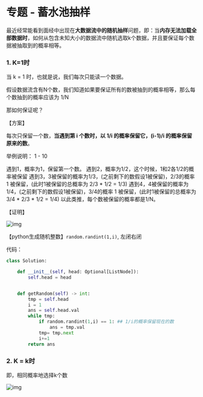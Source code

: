 # 专题 - 蓄水池抽样

最近经常能看到面经中出现在**大数据流中的随机抽样**问题，即：当**内存无法加载全部数据时**，如何从包含未知大小的数据流中随机选取k个数据，并且要保证每个数据被抽取到的概率相等。

### 1. K=1时

当 k = 1 时，也就是说，我们每次只能读一个数据。

假设数据流含有N个数，我们知道如果要保证所有的数被抽到的概率相等，那么每个数抽到的概率应该为 1/N

那如何保证呢？

【方案】

每次只保留一个数，**当遇到第 i 个数时，以 1/i 的概率保留它，(i-1)/i 的概率保留原来的数**。

举例说明： 1 - 10

遇到1，概率为1，保留第一个数。
遇到2，概率为1/2，这个时候，1和2各1/2的概率被保留
遇到3，3被保留的概率为1/3，(之前剩下的数假设1被保留)，2/3的概率 1 被保留，(此时1被保留的总概率为 2/3 * 1/2 = 1/3)
遇到4，4被保留的概率为1/4，(之前剩下的数假设1被保留)，3/4的概率 1 被保留，(此时1被保留的总概率为 3/4 * 2/3 * 1/2 = 1/4)
以此类推，每个数被保留的概率都是1/N。

【证明】

![img](https://pic2.zhimg.com/80/v2-d8e105a27976576843d56f7ca4920771_1440w.png)

【python生成随机整数】`random.randint(1,i)`, 左闭右闭

代码：

```python
class Solution:

    def __init__(self, head: Optional[ListNode]):
        self.head = head


    def getRandom(self) -> int:
        tmp = self.head
        i = 1
        ans = self.head.val
        while tmp:
            if random.randint(1,i) == 1: ## 1/i的概率保留现在的数
                ans = tmp.val
            tmp= tmp.next
            i+=1
        return ans
```



### 2. K = k时

即，相同概率地选择k个数

![img](https://pic3.zhimg.com/80/v2-f3476062bb2bc52c0460d03209bff7fa_1440w.png)

